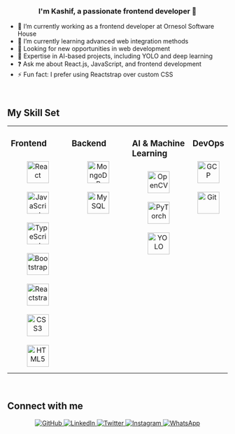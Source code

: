 <div align="center">
<!--   <img src="https://rishavanand.github.io/static/images/greetings.gif" align="center" style="width: 100%" /> -->
</div>  

### <div align="center">I'm Kashif, a passionate frontend developer 🚀</div>  

- 🔭 I’m currently working as a frontend developer at Ornesol Software House  
- 🌱 I’m currently learning advanced web integration methods  
- 💼 Looking for new opportunities in web development  
- 🎯 Expertise in AI-based projects, including YOLO and deep learning  
- ❓ Ask me about React.js, JavaScript, and frontend development  
- ⚡ Fun fact: I prefer using Reactstrap over custom CSS  

<br/>

## My Skill Set  
<table><tr><td valign="top" width="33%">

### Frontend  
<div align="center">  
<a href="https://reactjs.org/" target="_blank"><img style="margin: 10px" src="https://profilinator.rishav.dev/skills-assets/react-original-wordmark.svg" alt="React" height="50" /></a>  
<a href="https://www.javascript.com/" target="_blank"><img style="margin: 10px" src="https://profilinator.rishav.dev/skills-assets/javascript-original.svg" alt="JavaScript" height="50" /></a>  
<a href="https://www.typescriptlang.org/" target="_blank"><img style="margin: 10px" src="https://profilinator.rishav.dev/skills-assets/typescript-original.svg" alt="TypeScript" height="50" /></a>  
<a href="https://getbootstrap.com/" target="_blank"><img style="margin: 10px" src="https://profilinator.rishav.dev/skills-assets/bootstrap-plain.svg" alt="Bootstrap" height="50" /></a>  
<a href="https://reactstrap.github.io/" target="_blank"><img style="margin: 10px" src="https://reactstrap.github.io/logo.svg" alt="Reactstrap" height="50" /></a>  
<a href="https://www.w3schools.com/css/" target="_blank"><img style="margin: 10px" src="https://profilinator.rishav.dev/skills-assets/css3-original-wordmark.svg" alt="CSS3" height="50" /></a>  
<a href="https://en.wikipedia.org/wiki/HTML5" target="_blank"><img style="margin: 10px" src="https://profilinator.rishav.dev/skills-assets/html5-original-wordmark.svg" alt="HTML5" height="50" /></a>  
</div>

</td><td valign="top" width="33%">

### Backend  
<div align="center">  
<a href="https://www.mongodb.com/" target="_blank"><img style="margin: 10px" src="https://profilinator.rishav.dev/skills-assets/mongodb-original-wordmark.svg" alt="MongoDB" height="50" /></a>  
<a href="https://www.mysql.com/" target="_blank"><img style="margin: 10px" src="https://profilinator.rishav.dev/skills-assets/mysql-original-wordmark.svg" alt="MySQL" height="50" /></a>  
</div>

</td><td valign="top" width="33%">

### AI & Machine Learning  
<div align="center">  
<a href="https://opencv.org/" target="_blank"><img style="margin: 10px" src="https://profilinator.rishav.dev/skills-assets/opencv.png" alt="OpenCV" height="50" /></a>  
<a href="https://pytorch.org/" target="_blank"><img style="margin: 10px" src="https://profilinator.rishav.dev/skills-assets/pytorch-icon.svg" alt="PyTorch" height="50" /></a>  
<a href="https://pjreddie.com/darknet/yolo/" target="_blank"><img style="margin: 10px" src="https://upload.wikimedia.org/wikipedia/commons/2/2e/Yolo_logo.png" alt="YOLO" height="50" /></a>  
</div>
</td><td valign="top" width="33%">

### DevOps  
<div align="center">   
<a href="https://cloud.google.com/" target="_blank"><img style="margin: 10px" src="https://profilinator.rishav.dev/skills-assets/google_cloud-icon.svg" alt="GCP" height="50" /></a>  
<a href="https://github.com/" target="_blank"><img style="margin: 10px" src="https://profilinator.rishav.dev/skills-assets/git-scm-icon.svg" alt="Git" height="50" /></a>  
</div>
</td></tr></table>  

<br/>

## Connect with me  
<div align="center">
<a href="https://github.com/kashifcod" target="_blank">
<img src="https://img.shields.io/badge/github-%2324292e.svg?&style=for-the-badge&logo=github&logoColor=white" alt="GitHub" />
</a>
<a href="https://www.linkedin.com/in/kashifali07/" target="_blank">
<img src="https://img.shields.io/badge/linkedin-%231E77B5.svg?&style=for-the-badge&logo=linkedin&logoColor=white" alt="LinkedIn" />
</a>
<a href="#" target="_blank">
<img src="https://img.shields.io/badge/twitter-%2300acee.svg?&style=for-the-badge&logo=twitter&logoColor=white" alt="Twitter" />
</a>
<a href="https://www.instagram.com/kashif_aziz110/" target="_blank">
<img src="https://img.shields.io/badge/instagram-%23E4405F.svg?&style=for-the-badge&logo=instagram&logoColor=white" alt="Instagram" />
</a>
  <a href="https://wa.me/message/CBBH7TI6BL2GD1" target="_blank">
<img src="https://img.shields.io/badge/whatsapp-%25D366.svg?&style=for-the-badge&logo=whatsapp&logoColor=white" alt="WhatsApp" />
</a>
</div>
<br/>  

 



